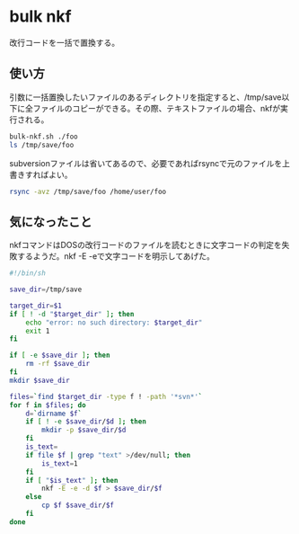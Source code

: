 ﻿# bulk nkf

改行コードを一括で置換する。

## 使い方
引数に一括置換したいファイルのあるディレクトリを指定すると、/tmp/save以下に全ファイルのコピーができる。その際、テキストファイルの場合、nkfが実行される。

```bash
bulk-nkf.sh ./foo
ls /tmp/save/foo
```


subversionファイルは省いてあるので、必要であればrsyncで元のファイルを上書きすればよい。

```bash
rsync -avz /tmp/save/foo /home/user/foo
```

## 気になったこと
nkfコマンドはDOSの改行コードのファイルを読むときに文字コードの判定を失敗するようだ。nkf -E -eで文字コードを明示してあげた。

```bash
#!/bin/sh

save_dir=/tmp/save

target_dir=$1
if [ ! -d "$target_dir" ]; then
    echo "error: no such directory: $target_dir"
    exit 1
fi

if [ -e $save_dir ]; then
    rm -rf $save_dir
fi
mkdir $save_dir

files=`find $target_dir -type f ! -path '*svn*'`
for f in $files; do
    d=`dirname $f`
    if [ ! -e $save_dir/$d ]; then
        mkdir -p $save_dir/$d
    fi
    is_text=
    if file $f | grep "text" >/dev/null; then
        is_text=1
    fi
    if [ "$is_text" ]; then
        nkf -E -e -d $f > $save_dir/$f
    else
        cp $f $save_dir/$f
    fi
done
```

